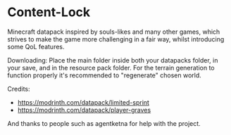 # Content-Lock
Minecraft datapack inspired by souls-likes and many other games, which strives to make the game more challenging in a fair way, whilst introducing some QoL features.

Downloading:
Place the main folder inside both your datapacks folder, in your save, and in the resource pack folder.
For the terrain generation to function properly it's recommended to "regenerate" chosen world.

Credits:
- https://modrinth.com/datapack/limited-sprint
- https://modrinth.com/datapack/player-graves

And thanks to people such as agentketna for help with the project.
